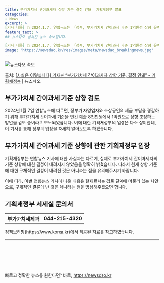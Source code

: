 ```yaml
---
title: 부가가치세 간이과세자 상향 기준 결정 안돼  기획재정부 발표
categories:
- News
excerpt: >
[기사 내용] □ 2024.1.7. 연합뉴스는 「정부, 부가가치세 간이과세 기준 1억원선 상향 유력 검토」 …
feature_text: >
## 뉴스다오 실시간 뉴스 속보입니다.

[기사 내용] □ 2024.1.7. 연합뉴스는 「정부, 부가가치세 간이과세 기준 1억원선 상향 유력 검토」 …
image: 'https://newsdao.kr/res/images/meta/newsdao_breakingnews.jpg'
---
```


![뉴스다오 속보](https://newsdao.kr/res/images/meta/newsdao_breakingnews.jpg)

<p>출처: <a href="https://newsdao.kr/2956" rel="dofollow">[사실은 이렇습니다] 기재부 “부가가치세 간이과세자 상향 기준, 결정 안돼” - 기획재정부</a> | 뉴스다오</p>

<h2>부가가치세 간이과세 기준 상향 검토</h2>

2024년 1월 7일 연합뉴스에 따르면, 정부가 자영업자와 소상공인의 세금 부담을 경감하기 위해 부가가치세 간이과세 기준을 연간 매출 8천만원에서 1억원으로 상향 조정하는 방안을 검토 중이라고 보도되었습니다. 이에 대한 기획재정부의 입장은 다소 상이한데, 이 기사를 통해 정부의 입장을 자세히 알아보도록 하겠습니다.

<h2 data-ke-size="size26">부가가치세 간이과세 기준 상향에 관한 기획재정부 입장</h2>

<p data-ke-size="size16">기획재정부는 연합뉴스 기사에 대한 사실과는 다르게, 실제로 부가가치세 간이과세자의 기준 상향에 대한 결정이 내려지지 않았음을 명확히 밝혔습니다. 따라서 현재 상향 기준에 대한 구체적인 결정이 내려진 것은 아니라는 점을 유의해주시기 바랍니다.</p>

이에 따라, 이번 연합뉴스 기사에 나온 내용은 현재로서는 검토 단계에 머물러 있는 사안으로, 구체적인 결론이 난 것은 아니라는 점을 명심해주셨으면 합니다.

<h2 data-ke-size="size26">기획재정부 세제실 문의처</h2>

<table>
  <tr>
    <th>부가가치세제과</th>
    <td style="text-align: center; height: 17px;"><b>044-215-4320</b></td>
  </tr>
</table>

<p data-ke-size="size16">정책브리핑(https://www.korea.kr)에서 제공된 자료를 참고하였습니다.</p>

<hr> 

<p data-ke-size="size16">&nbsp;</p>
<p data-ke-size="size16">&nbsp;</p>
<p data-ke-size="size16">&nbsp;</p> 

빠르고 정확한 뉴스를 원한다면? 바로, <a href="https://newsdao.kr" rel="dofollow">https://newsdao.kr</a>


    
